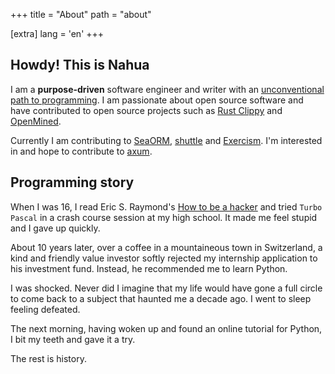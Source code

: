 +++
title = "About"
path = "about"

[extra]
lang = 'en'
+++

## Howdy! This is Nahua

I am a **purpose-driven** software engineer and writer with an [unconventional path to programming](https://www.nahua.dev/posts/my-path-to-programming/). I am passionate about open source software and have contributed to open source projects such as [Rust Clippy](https://github.com/rust-lang/rust-clippy) and [OpenMined](https://www.openmined.org/).

Currently I am contributing to [SeaORM](https://github.com/SeaQL/sea-orm), [shuttle](https://github.com/shuttle-hq/shuttle) and [Exercism](https://exercism.org/). I'm interested in and hope to contribute to [axum](https://github.com/tokio-rs/axum).

## Programming story

When I was 16, I read Eric S. Raymond's [How to be a hacker](http://www.catb.org/~esr/faqs/hacker-howto.html) and tried `Turbo Pascal` in a crash course session at my high school. It made me feel stupid and I gave up quickly.

About 10 years later, over a coffee in a mountaineous town in
Switzerland, a kind and friendly value investor softly rejected my internship application to his investment fund. Instead, he recommended me to learn Python.

I was shocked. Never did I imagine that my life would have gone a full circle to come back to a subject that haunted me a decade ago. I went to sleep feeling defeated.

The next morning, having woken up and found an online tutorial for Python,
I bit my teeth and gave it a try.

The rest is history.
